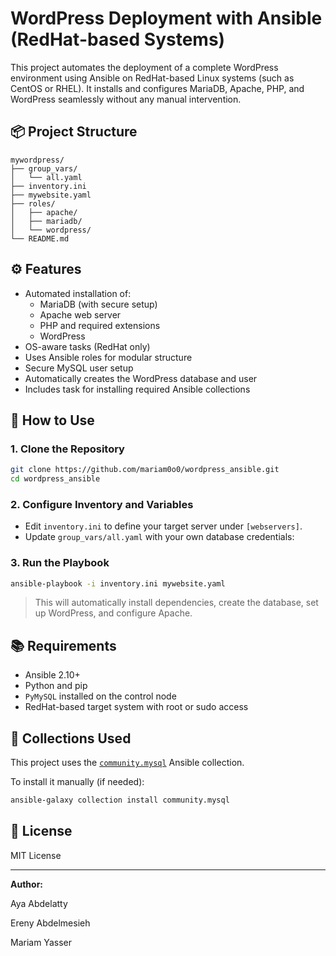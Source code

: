 # WordPress Deployment with Ansible (RedHat-based Systems)

This project automates the deployment of a complete WordPress environment using Ansible on RedHat-based Linux systems (such as CentOS or RHEL). It installs and configures MariaDB, Apache, PHP, and WordPress seamlessly without any manual intervention.

## 📦 Project Structure

```
mywordpress/
├── group_vars/
│   └── all.yaml
├── inventory.ini
├── mywebsite.yaml
├── roles/
│   ├── apache/
│   ├── mariadb/
│   └── wordpress/
└── README.md
```

## ⚙️ Features

- Automated installation of:
  - MariaDB (with secure setup)
  - Apache web server
  - PHP and required extensions
  - WordPress
- OS-aware tasks (RedHat only)
- Uses Ansible roles for modular structure
- Secure MySQL user setup
- Automatically creates the WordPress database and user
- Includes task for installing required Ansible collections

## 🚀 How to Use

### 1. Clone the Repository

```bash
git clone https://github.com/mariam0o0/wordpress_ansible.git
cd wordpress_ansible
```

### 2. Configure Inventory and Variables

- Edit `inventory.ini` to define your target server under `[webservers]`.
- Update `group_vars/all.yaml` with your own database credentials:

### 3. Run the Playbook

```bash
ansible-playbook -i inventory.ini mywebsite.yaml
```

> This will automatically install dependencies, create the database, set up WordPress, and configure Apache.

## 📚 Requirements

- Ansible 2.10+
- Python and pip
- `PyMySQL` installed on the control node
- RedHat-based target system with root or sudo access

## 🧩 Collections Used

This project uses the [`community.mysql`](https://docs.ansible.com/ansible/latest/collections/community/mysql/) Ansible collection.

To install it manually (if needed):

```bash
ansible-galaxy collection install community.mysql
```

## 📄 License

MIT License

---

**Author:**

Aya Abdelatty

Ereny Abdelmesieh

Mariam Yasser 


